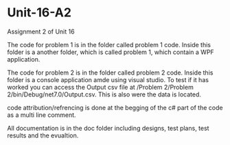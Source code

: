 # Unit-16-A2
Assignment 2 of Unit 16

The code for problem 1 is in the folder called problem 1 code. Inside this folder is a another folder, which is called problem 1, which contain a WPF application.

The code for problem 2 is in the folder called problem 2 code. Inside this folder is a console application amde using visual studio. To test if it has worked you can access the Output csv file at /Problem 2/Problem 2/bin/Debug/net7.0/Output.csv. This is also were the data is located.

code attribution/refrencing is done at the begging of the c# part of the code as a multi line comment.

All documentation is in the doc folder including designs, test plans, test results and the evualtion.
